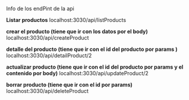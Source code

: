 Info de los endPint de la api

**Listar productos**
localhost:3030/api/listProducts

**crear el producto (tiene que ir con los datos por el body)**
localhost:3030/api/createProduct

**detalle del producto (tiene que ir con el id del producto por params )**
localhost:3030/api/detailProduct/2

**actualizar producto (tiene que ir con el id del producto por params y el contenido por body)**
localhost:3030/api/updateProduct/2

**borrar producto (tiene que ir con el id por params)**
localhost:3030/api/deleteProduct